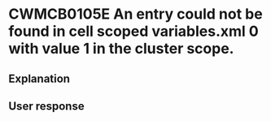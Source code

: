 # CWMCB0105E An entry could not be found in cell scoped variables.xml 0 with value 1 in the cluster scope.

## Explanation

## User response
